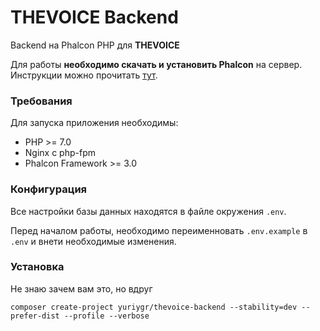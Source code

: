 THEVOICE Backend
==========
Backend на Phalcon PHP для **THEVOICE**

Для работы **необходимо скачать и установить Phalcon** на сервер. Инструкции можно прочитать [тут](http://phalconphp.com/en/download).

### Требования

Для запуска приложения необходимы:

* PHP >= 7.0
* Nginx c php-fpm
* Phalcon Framework >= 3.0

### Конфигурация

Все настройки базы данных находятся в файле окружения `.env`.

Перед началом работы, необходимо переименновать `.env.example` в `.env` и внети необходимые изменения.

### Установка

Не знаю зачем вам это, но вдруг

`composer create-project yuriygr/thevoice-backend --stability=dev --prefer-dist --profile --verbose`